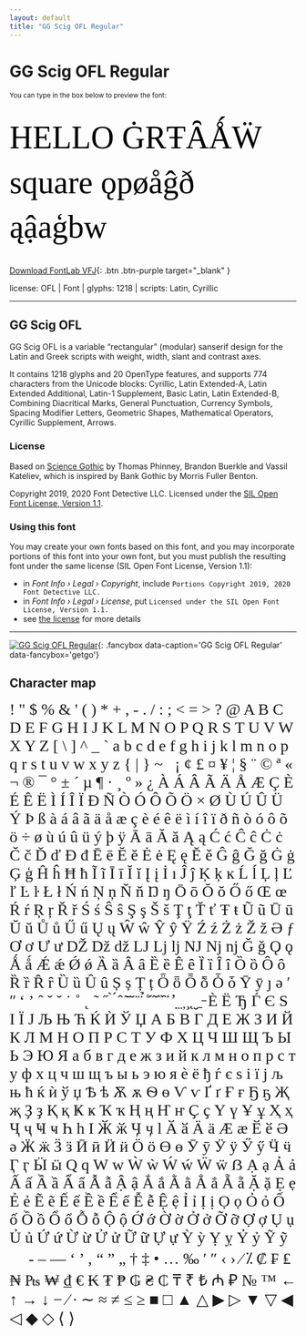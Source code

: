 ```yaml
---
layout: default
title: "GG Scig OFL Regular"
---
```


# GG Scig OFL Regular

<small>You can type in the box below to preview the font:</small>

<div contenteditable="true" style="font-family: 'GG Scig OFL Regular'; font-size: 4em; color:black; margin: 0.5em 0 0.5em 0; line-height: 1.4em;">
HELLO ĠRŦȂǺẄ square ǫpøåĝð ąậaģbw
</div>

[Download FontLab VFJ](https://downgit.github.io/#/home?url=https://github.com/fontlabcom/getgo-fonts/blob/main/getgo-fonts/ofl/scig/scig-var.vfj){: .btn .btn-purple target="_blank" }

license: OFL \| Font \| glyphs: 1218 \| scripts: Latin, Cyrillic

---


## GG Scig OFL

GG Scig OFL is a variable “rectangular” (modular) sanserif design for the Latin and Greek scripts with weight, width, slant and contrast axes.

It contains 1218 glyphs and 20 OpenType features, and supports 774 characters from the Unicode blocks: Cyrillic, Latin Extended-A, Latin Extended Additional, Latin-1 Supplement, Basic Latin, Latin Extended-B, Combining Diacritical Marks, General Punctuation, Currency Symbols, Spacing Modifier Letters, Geometric Shapes, Mathematical Operators, Cyrillic Supplement, Arrows.

### License

Based on [Science Gothic](https://github.com/tphinney/science-gothic) by Thomas Phinney, Brandon Buerkle and Vassil Kateliev, which is inspired by Bank Gothic by Morris Fuller Benton.

Copyright 2019, 2020 Font Detective LLC. Licensed under the [SIL Open Font License, Version 1.1](https://scripts.sil.org/OFL).

### Using this font

You may create your own fonts based on this font, and you may incorporate portions of this font into your own font, but you must publish the resulting font under the same license (SIL Open Font License, Version 1.1):

- in _Font Info › Legal › Copyright_, include `Portions Copyright 2019, 2020 Font Detective LLC.`
- in _Font Info › Legal › License_, put `Licensed under the SIL Open Font License, Version 1.1.`
- see [the license](https://scripts.sil.org/OFL) for more details


---


[![GG Scig OFL Regular](../illustrations/scig-var.png)](../illustrations/scig-var.png){: .fancybox data-caption='GG Scig OFL Regular' data-fancybox='getgo'}


## Character map

<div style="font-family: 'GG Scig OFL Regular'; font-size: 2em;">
! " $ % & ' ( ) * + , - . / : ; < = > ? @ A B C D E F G H I J K L M N O P Q R S T U V W X Y Z [ \ ] ^ _ ` a b c d e f g h i j k l m n o p q r s t u v w x y z { | } ~   ¡ ¢ £ ¤ ¥ ¦ § ¨ © ª « ¬ ® ¯ ° ± ´ µ ¶ · ¸ º » ¿ À Á Â Ã Ä Å Æ Ç È É Ê Ë Ì Í Î Ï Ð Ñ Ò Ó Ô Õ Ö × Ø Ù Ú Û Ü Ý Þ ß à á â ã ä å æ ç è é ê ë ì í î ï ð ñ ò ó ô õ ö ÷ ø ù ú û ü ý þ ÿ Ā ā Ă ă Ą ą Ć ć Ĉ ĉ Ċ ċ Č č Ď ď Đ đ Ē ē Ĕ ĕ Ė ė Ę ę Ě ě Ĝ ĝ Ğ ğ Ġ ġ Ģ ģ Ĥ ĥ Ħ ħ Ĩ ĩ Ī ī Ĭ ĭ Į į İ ı Ĵ ĵ Ķ ķ ĸ Ĺ ĺ Ļ ļ Ľ ľ Ŀ ŀ Ł ł Ń ń Ņ ņ Ň ň Ŋ ŋ Ō ō Ŏ ŏ Ő ő Œ œ Ŕ ŕ Ŗ ŗ Ř ř Ś ś Ŝ ŝ Ş ş Š š Ţ ţ Ť ť Ŧ ŧ Ũ ũ Ū ū Ŭ ŭ Ů ů Ű ű Ų ų Ŵ ŵ Ŷ ŷ Ÿ Ź ź Ż ż Ž ž Ə ƒ Ơ ơ Ư ư Ǆ ǅ ǆ Ǉ ǈ ǉ Ǌ ǋ ǌ Ǧ ǧ Ǫ ǫ Ǻ ǻ Ǽ ǽ Ǿ ǿ Ȁ ȁ Ȃ ȃ Ȅ ȅ Ȇ ȇ Ȉ ȉ Ȋ ȋ Ȍ ȍ Ȏ ȏ Ȑ ȑ Ȓ ȓ Ȕ ȕ Ȗ ȗ Ș ș Ț ț Ȫ ȫ Ȭ ȭ Ȱ ȱ Ȳ ȳ ȷ ə ʹ ʺ ʻ ʼ ˆ ˇ ˘ ˙ ˚ ˛ ˜ ˝ ̀ ́ ̂ ̃ ̄ ̆ ̇ ̈ ̉ ̊ ̋ ̌ ̏ ̑ ̒ ̛ ̣ ̤ ̦ ̧ ̨ ̮ ̱ ̵ Ѐ Ё Ђ Ѓ Є Ѕ І Ї Ј Љ Њ Ћ Ќ Ѝ Ў Џ А Б В Г Д Е Ж З И Й К Л М Н О П Р С Т У Ф Х Ц Ч Ш Щ Ъ Ы Ь Э Ю Я а б в г д е ж з и й к л м н о п р с т у ф х ц ч ш щ ъ ы ь э ю я ѐ ё ђ ѓ є ѕ і ї ј љ њ ћ ќ ѝ ў џ Ѣ ѣ Ѫ ѫ Ѳ ѳ Ѵ ѵ Ґ ґ Ғ ғ Ҕ ҕ Җ җ Ҙ ҙ Қ қ Ҝ ҝ Ҡ ҡ Ң ң Ҥ ҥ Ҫ ҫ Ү ү Ұ ұ Ҳ ҳ Ҷ ҷ Ҹ ҹ Һ һ Ӏ Ӂ ӂ Ӌ ӌ ӏ Ӑ ӑ Ӓ ӓ Ӕ ӕ Ӗ ӗ Ә ә Ӝ ӝ Ӟ ӟ Ӣ ӣ Ӥ ӥ Ӧ ӧ Ө ө Ӯ ӯ Ӱ ӱ Ӳ ӳ Ӵ ӵ Ӷ ӷ Ӹ ӹ Ԛ ԛ Ԝ ԝ Ẁ ẁ Ẃ ẃ Ẅ ẅ ẞ Ạ ạ Ả ả Ấ ấ Ầ ầ Ẩ ẩ Ẫ ẫ Ậ ậ Ắ ắ Ằ ằ Ẳ ẳ Ẵ ẵ Ặ ặ Ẹ ẹ Ẻ ẻ Ẽ ẽ Ế ế Ề ề Ể ể Ễ ễ Ệ ệ Ỉ ỉ Ị ị Ọ ọ Ỏ ỏ Ố ố Ồ ồ Ổ ổ Ỗ ỗ Ộ ộ Ớ ớ Ờ ờ Ở ở Ỡ ỡ Ợ ợ Ụ ụ Ủ ủ Ứ ứ Ừ ừ Ử ử Ữ ữ Ự ự Ỳ ỳ Ỵ ỵ Ỷ ỷ Ỹ ỹ     ‐ – — ‘ ’ ‚ “ ” „ † ‡ • … ‰ ′ ″ ‹ › ⁄ ⁒ ₡ ₣ ₤ ₦ ₧ ₩ ₫ € ₭ ₮ ₱ ₲ ₴ ₵ ₸ ₹ ₺ ₼ ₽ № ™ ← ↑ → ↓ − ∕ ∙ ∼ ≈ ≠ ≤ ≥ ■ □ ▲ △ ▶ ▷ ▼ ▽ ◀ ◁ ◆ ◇ ⟨ ⟩
</div>

